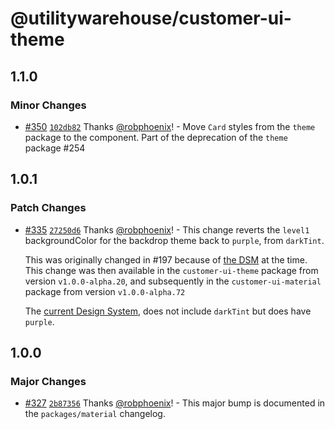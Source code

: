 # @utilitywarehouse/customer-ui-theme

## 1.1.0

### Minor Changes

- [#350](https://github.com/utilitywarehouse/customer-ui/pull/350) [`102db82`](https://github.com/utilitywarehouse/customer-ui/commit/102db82f38482e8389c82518d534aa9e68be0b42) Thanks [@robphoenix](https://github.com/robphoenix)! - Move `Card` styles from the `theme` package to the component. Part of the deprecation of the `theme` package #254

## 1.0.1

### Patch Changes

- [#335](https://github.com/utilitywarehouse/customer-ui/pull/335) [`27250d6`](https://github.com/utilitywarehouse/customer-ui/commit/27250d6c0ec74aaf4f10bd53498d028b5e31b666) Thanks [@robphoenix](https://github.com/robphoenix)! - This change reverts the `level1` backgroundColor for the backdrop theme back to `purple`, from `darkTint`.

  This was originally changed in #197 because of [the DSM](https://utilitywarehouse.invisionapp.com/dsm/utilitywarehouse/web-beta/nav/5fa7cb708c012000183622c4/folder/6086ce784353602d543228dc?mode=preview) at the time.
  This change was then available in the `customer-ui-theme` package from version
  `v1.0.0-alpha.20`, and subsequently in the `customer-ui-material` package from
  version `v1.0.0-alpha.72`

  The [current Design System](https://www.figma.com/file/R3NKpDsHVjcFt9vXqReoKZ/UW-Foundation?node-id=649%3A2),
  does not include `darkTint` but does have `purple`.

## 1.0.0

### Major Changes

- [#327](https://github.com/utilitywarehouse/customer-ui/pull/327) [`2b87356`](https://github.com/utilitywarehouse/customer-ui/commit/2b87356a83940c372e528f590b61fc800bc47a3c) Thanks [@robphoenix](https://github.com/robphoenix)! - This major bump is documented in the `packages/material` changelog.
